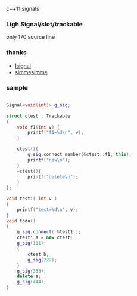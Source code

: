 c++11 signals
### Ligh Signal/slot/trackable

only 170 source line


### thanks

* [lsignal](https://github.com/cpp11nullptr/lsignal) 
* [simmesimme](http://simmesimme.github.io/tutorials/2015/09/20/signal-slot) 


### sample

```cpp

Signal<void(int)> g_sig;

struct ctest : Trackable
{
    void f1(int v) {
		printf("f1=%d\n", v);
	}

	ctest(){
		g_sig.connect_member(&ctest::f1, this);
		printf("new\n");
	}
	~ctest(){
		printf("delete\n");
	}
};

void test1( int v )
{
	printf("test=%d\n", v);
}
void todo()
{
	g_sig.connect( &test1 );
	ctest* a = new ctest;
	g_sig(111);
	{
		ctest b;
		g_sig(222);
	}
	g_sig(333);
	delete a;
	g_sig(444);
}

```
